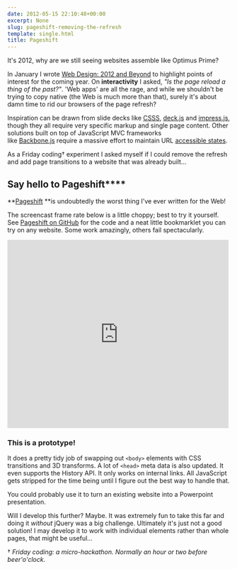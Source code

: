 ```yaml
---
date: 2012-05-15 22:10:48+00:00
excerpt: None
slug: pageshift-removing-the-refresh
template: single.html
title: Pageshift
---
```


It's 2012, why are we still seeing websites assemble like Optimus Prime?

In January I wrote [Web Design: 2012 and Beyond](http://dbushell.com/2011/12/15/web-design-2012-and-beyond/) to highlight points of interest for the coming year. On **interactivity** I asked, _"Is the page reload a thing of the past?"_. 'Web apps' are all the rage, and while we shouldn't be trying to copy native (the Web is much more than that), surely it's about damn time to rid our browsers of the page refresh?

Inspiration can be drawn from slide decks like [CSSS](http://leaverou.github.com/CSSS/#intro), [deck.js](http://imakewebthings.com/deck.js/) and [impress.js](http://bartaz.github.com/impress.js/), though they all require very specific markup and single page content. Other solutions built on top of JavaScript MVC frameworks like [Backbone.js](http://documentcloud.github.com/backbone/) require a massive effort to maintain URL [accessible states](http://tomdale.net/2012/05/ember-routing/).

As a Friday coding† experiment I asked myself if I could remove the refresh and add page transitions to a website that was already built...


## Say hello to Pageshift****


**[Pageshift](https://github.com/dbushell/Pageshift) **is undoubtedly the worst thing I've ever written for the Web!

The screencast frame rate below is a little choppy; best to try it yourself. See [Pageshift on GitHub](https://github.com/dbushell/Pageshift) for the code and a neat little bookmarklet you can try on any website. Some work amazingly, others fail spectacularly.


<p class="b-post__image"><iframe src="http://player.vimeo.com/video/42234715" frameborder="0" width="500" height="425"></iframe></p>



### This is a prototype!


It does a pretty tidy job of swapping out `<body>` elements with CSS transitions and 3D transforms. A lot of `<head>` meta data is also updated. It even supports the History API. It only works on internal links. All JavaScript gets stripped for the time being until I figure out the best way to handle that.

You could probably use it to turn an existing website into a Powerpoint presentation.

Will I develop this further? Maybe. It was extremely fun to take this far and doing it _without_ jQuery was a big challenge. Ultimately it's just not a good solution! I may develop it to work with individual elements rather than whole pages, that might be useful...

† _Friday coding: a micro-hackathon. Normally an hour or two before beer'o'clock._
